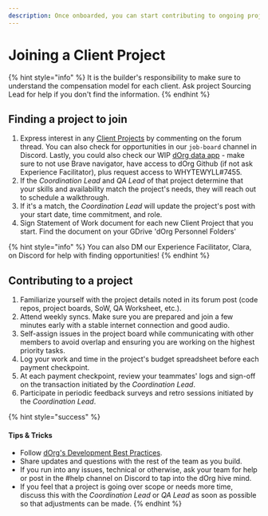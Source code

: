 ```yaml
---
description: Once onboarded, you can start contributing to ongoing projects.
---
```


# Joining a Client Project

{% hint style="info" %}
It is the builder's responsibility to make sure to understand the compensation model for each client. Ask project Sourcing Lead for help if you don't find the information.
{% endhint %}

## Finding a project to join

1. Express interest in any [Client Projects](https://forum.dorg.tech/c/clientproject/8) by commenting on the forum thread. You can also check for opportunities in our `job-board` channel in Discord. Lastly, you could also check our WIP [dOrg data app](https://share.streamlit.io/dorgtech/dorg\_data/app.py) - make sure to not use Brave navigator, have access to dOrg Github (if not ask Experience Facilitator), plus request access to WHYTEWYLL#7455.
2. If the _Coordination Lead_ and _QA Lead_ of that project determine that your skills and availability match the project's needs, they will reach out to schedule a walkthrough.
3. If it's a match, the _Coordination Lead_ will update the project's post with your start date, time commitment, and role.
4. Sign Statement of Work document for each new Client Project that you start. Find the document on your GDrive 'dOrg Personnel Folders'&#x20;

{% hint style="info" %}
You can also DM our Experience Facilitator, Clara, on Discord for help with finding opportunities!
{% endhint %}

## Contributing to a project

1. Familiarize yourself with the project details noted in its forum post (code repos, project boards, SoW, QA Worksheet, etc.).
2. Attend weekly syncs. Make sure you are prepared and join a few minutes early with a stable internet connection and good audio.
3. Self-assign issues in the project board while communicating with other members to avoid overlap and ensuring you are working on the highest priority tasks.
4. Log your work and time in the project's budget spreadsheet before each payment checkpoint.
5. At each payment checkpoint, review your teammates' logs and sign-off on the transaction initiated by the _Coordination Lead_.
6. Participate in periodic feedback surveys and retro sessions initiated by the _Coordination Lead_.

{% hint style="success" %}
#### **Tips & Tricks**

* Follow [dOrg's Development Best Practices](../resources/best-practice-overview/).
* Share updates and questions with the rest of the team as you build.
* If you run into any issues, technical or otherwise, ask your team for help or post in the #help channel on Discord to tap into the dOrg hive mind.
* If you feel that a project is going over scope or needs more time, discuss this with the _Coordination Lead_ or _QA Lead_ as soon as possible so that adjustments can be made.
{% endhint %}
